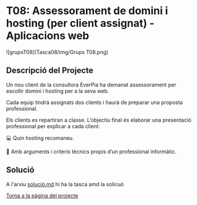 # T08: Assessorament de domini i hosting (per client assignat) - Aplicacions web
![grupsT08](Tasca08/img/Grups T08.png)
## Descripció del Projecte

Un nou client de la consultora EverPia ha demanat assessorament per escollir domini i hosting per a la seva web.

Cada equip tindrà assignats dos clients i haurà de preparar una proposta professional.

Els clients es repartiran a classe.
L’objectiu final és elaborar una presentació professional per explicar a cada client:

💻 Quin hosting recomaneu.

🧾 Amb arguments i criteris tècnics propis d’un professional informàtic.

## Solució
A l'arxiu [solució.md](solució.md) hi ha la tasca amd la solicuó

[Torna a la pàgina del projecte](../README.md)
